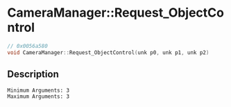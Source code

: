 # CameraManager::Request_ObjectControl
```c
// 0x0056a580
void CameraManager::Request_ObjectControl(unk p0, unk p1, unk p2)
```
## Description
```
Minimum Arguments: 3
Maximum Arguments: 3
```
